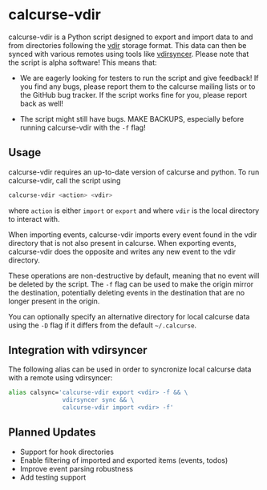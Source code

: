 calcurse-vdir
===============

calcurse-vdir is a Python script designed to export and import data to and
from directories following the
[vdir](http://vdirsyncer.pimutils.org/en/stable/vdir.html) storage format.
This data can then be synced with various remotes using tools like
[vdirsyncer](https://github.com/pimutils/vdirsyncer).
Please note that the script is alpha software! This means that:

* We are eagerly looking for testers to run the script and give feedback! If
  you find any bugs, please report them to the calcurse mailing lists or to the
  GitHub bug tracker. If the script works fine for you, please report back as
  well!

* The script might still have bugs. MAKE BACKUPS, especially before running
  calcurse-vdir with the `-f` flag!

Usage
-----

calcurse-vdir requires an up-to-date version of calcurse and python.
To run calcurse-vdir, call the script using

```sh
calcurse-vdir <action> <vdir>
```

where `action` is either `import` or `export` and where `vdir` is the local
directory to interact with.

When importing events, calcurse-vdir imports every event found in the vdir
directory that is not also present in calcurse.
When exporting events, calcurse-vdir does the opposite and writes any new
event to the vdir directory.

These operations are non-destructive by default, meaning that no event will be
deleted by the script.
The `-f` flag can be used to make the origin mirror the destination,
potentially deleting events in the destination that are no longer present in
the origin.

You can optionally specify an alternative directory for local calcurse data
using the `-D` flag if it differs from the default `~/.calcurse`.

Integration with vdirsyncer
---------------------------

The following alias can be used in order to syncronize local calcurse data
with a remote using vdirsyncer:

```sh
alias calsync='calcurse-vdir export <vdir> -f && \
               vdirsyncer sync && \
               calcurse-vdir import <vdir> -f'
```



Planned Updates
---------------

- Support for hook directories
- Enable filtering of imported and exported items (events, todos)
- Improve event parsing robustness
- Add testing support

